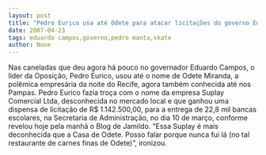 ```yaml
---
layout: post
title: "Pedro Eurico usa até Odete para atacar licitações do governo Eduardo Campos"
date: 2007-04-23
tags: eduardo campos,governo,pedro manta,skate
author: None
---
```

Nas caneladas que deu agora há pouco no governador Eduardo Campos, o líder da Oposição, Pedro Eurico, usou até o nome de Odete Miranda, a polêmica empresária da noite do Recife, agora também conhecida até nos Pampas.
Pedro Eurico fazia troça com o nome da empresa Suplay Comercial Ltda, desconhecida no mercado local e que ganhou uma dispensa de licitação de R$ 1.142.500,00, para a entrega de 22,8 mil bancas escolares, na Secretaria de Administração, no dia 10 de março, conforme revelou hoje pela manhã o Blog de Jamildo.
“Essa Suplay é mais deconhecida que a Casa de Odete. Posso falar porque nunca fui lá (no tal restaurante de carnes finas de Odete)”, ironizou. 